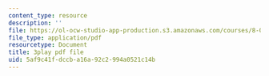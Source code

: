 ```yaml
---
content_type: resource
description: ''
file: https://ol-ocw-studio-app-production.s3.amazonaws.com/courses/8-03sc-physics-iii-vibrations-and-waves-fall-2016/5af9c41fdccba16a92c2994a0521c14b_FY6iXM9X5Fo.pdf
file_type: application/pdf
resourcetype: Document
title: 3play pdf file
uid: 5af9c41f-dccb-a16a-92c2-994a0521c14b
---
```


